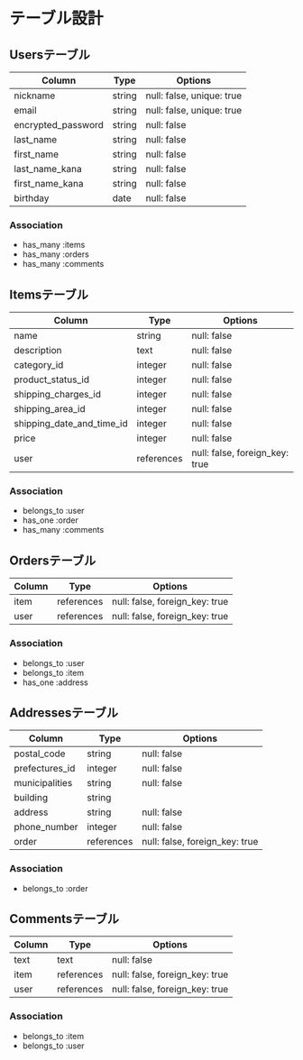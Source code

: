 # テーブル設計

## Usersテーブル
 |  Column            | Type      |   Options                   |
 |--------------------|-----------|-----------------------------|
 | nickname           | string    |  null: false, unique: true  |
 | email              | string    |  null: false, unique: true  |
 | encrypted_password | string    |  null: false                |
 | last_name          | string    |  null: false                |
 | first_name         | string    |  null: false                |
 | last_name_kana     | string    |  null: false                |
 | first_name_kana    | string    |  null: false                |
 | birthday           | date      |  null: false                |
 
 ### Association
 - has_many :items
 - has_many :orders
 - has_many :comments



## Itemsテーブル
 |  Column                   | Type       |   Options                       |
 |---------------------------|------------|---------------------------------|
 | name                      | string     |  null: false                    |
 | description               | text       |  null: false                    |
 | category_id               | integer    |  null: false                    |
 | product_status_id         | integer    |  null: false                    |
 | shipping_charges_id       | integer    |  null: false                    |
 | shipping_area_id          | integer    |  null: false                    |
 | shipping_date_and_time_id | integer    |  null: false                    |
 | price                     | integer    |  null: false                    |
 | user                      | references |  null: false, foreign_key: true |

 ### Association
 - belongs_to :user
 - has_one :order
 - has_many :comments



## Ordersテーブル
 |  Column                | Type       |   Options                       |
 |------------------------|------------|---------------------------------|
 | item                   | references |  null: false, foreign_key: true |
 | user                   | references |  null: false, foreign_key: true |
 
 ### Association
 - belongs_to :user
 - belongs_to :item
 - has_one :address



## Addressesテーブル
 |  Column                | Type       |   Options                       |
 |------------------------|------------|---------------------------------|
 | postal_code            | string     |  null: false                    |
 | prefectures_id         | integer    |  null: false                    | 
 | municipalities         | string     |  null: false                    |
 | building               | string     |                                 |
 | address                | string     |  null: false                    |
 | phone_number           | integer    |  null: false                    |
 | order                  | references |  null: false, foreign_key: true |

 ### Association
 - belongs_to :order



 ## Commentsテーブル
 |  Column                | Type       |   Options                       |
 |------------------------|------------|---------------------------------|
 | text                   | text       |  null: false                    |
 | item                   | references |  null: false, foreign_key: true | 
 | user                   | references |  null: false, foreign_key: true |
 
 ### Association
 - belongs_to :item
 - belongs_to :user
